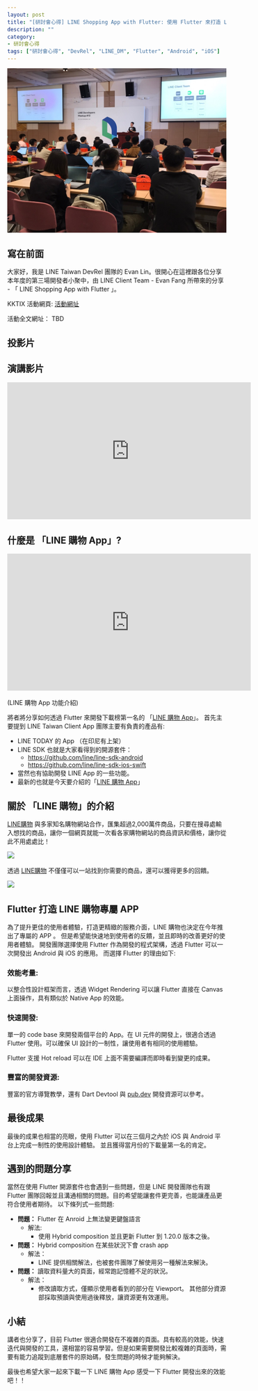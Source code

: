 ```yaml
---
layout: post
title: "[研討會心得] LINE Shopping App with Flutter: 使用 Flutter 來打造 LINE 購物的手機雙平台應用"
description: ""
category: 
- 研討會心得
tags: ["研討會心得", "DevRel", "LINE_DM", "Flutter", "Android", "iOS"]
---
```




![](../images/2020/0918_3.jpg)


## 寫在前面

大家好，我是 LINE Taiwan DevRel 團隊的  Evan Lin。很開心在這裡跟各位分享本年度的第三場開發者小聚中，由 LINE Client Team - Evan Fang 所帶來的分享 - 「 LINE Shopping App with Flutter 」。

KKTIX 活動網頁: [活動網址](https://linegroup.kktix.cc/events/20200918)﻿

活動全文網址： TBD



## 投影片

<script async class="speakerdeck-embed" data-id="3d29735708514ba9abb093a7182b5574" data-ratio="1.77777777777778" src="//speakerdeck.com/assets/embed.js"></script>



## 演講影片

<iframe width="560" height="315" src="https://www.youtube.com/embed/jV88f6HW-zA" frameborder="0" allow="accelerometer; autoplay; clipboard-write; encrypted-media; gyroscope; picture-in-picture" allowfullscreen></iframe>



## 什麼是 「LINE 購物 App」?



<iframe width="560" height="315" src="https://www.youtube.com/embed/lcBTHEhJJxw" frameborder="0" allow="accelerometer; autoplay; clipboard-write; encrypted-media; gyroscope; picture-in-picture" allowfullscreen></iframe>

(LINE 購物 App 功能介紹)



將者將分享如何透過 Flutter 來開發下載榜第一名的 「[LINE 購物 App](https://event-web.line.me/ectw/publication/5483768ed7189d3c59e76eaaf4f003864554faaa1625ecc2a1121d1eb41eb054)」。 首先主要提到 LINE Taiwan Client App 團隊主要有負責的產品有:

- LINE TODAY 的 App （在印尼有上架）
- LINE SDK 也就是大家看得到的開源套件：
  - https://github.com/line/line-sdk-android
  - https://github.com/line/line-sdk-ios-swift
- 當然也有協助開發 LINE App 的一些功能。
- 最新的也就是今天要介紹的「[LINE 購物 App](https://event-web.line.me/ectw/publication/5483768ed7189d3c59e76eaaf4f003864554faaa1625ecc2a1121d1eb41eb054)」

## 關於 「LINE 購物」的介紹

[LINE購物](https://buy.line.me/)  與多家知名購物網站合作，匯集超過2,000萬件商品，只要在搜尋處輸入想找的商品，讓你一個網頁就能一次看各家購物網站的商品資訊和價格，讓你從此不用處處比！

![](https://lineofficial.blogimg.jp/tw/imgs/8/e/8ee3dd0c.png)

透過 [LINE購物](https://buy.line.me/)  不僅僅可以一站找到你需要的商品，還可以獲得更多的回饋。 



![](https://lineofficial.blogimg.jp/tw/imgs/6/7/677542d0.png)

## Flutter 打造 LINE 購物專屬 APP

<script async class="speakerdeck-embed" data-slide="20" data-id="3d29735708514ba9abb093a7182b5574" data-ratio="1.77777777777778" src="//speakerdeck.com/assets/embed.js"></script>

為了提升更佳的使用者體驗，打造更精緻的服務介面，LINE 購物也決定在今年推出了專屬的 APP 。 但是希望能快速地到使用者的反饋，並且即時的改善更好的使用者體驗。 開發團隊選擇使用 Flutter 作為開發的程式架構，透過 Flutter 可以一次開發出 Android 與 iOS 的應用。 而選擇 Flutter 的理由如下:

### **效能考量:**

以整合性設計框架而言，透過 Widget Rendering 可以讓 Flutter 直接在 Canvas 上面操作，具有類似於 Native App 的效能。

<script async class="speakerdeck-embed" data-slide="23" data-id="3d29735708514ba9abb093a7182b5574" data-ratio="1.77777777777778" src="//speakerdeck.com/assets/embed.js"></script>





### **快速開發:**

單一的 code base 來開發兩個平台的 App。在 UI 元件的開發上，很適合透過 Flutter 使用。可以確保 UI 設計的一制性，讓使用者有相同的使用體驗。

<script async class="speakerdeck-embed" data-slide="25" data-id="3d29735708514ba9abb093a7182b5574" data-ratio="1.77777777777778" src="//speakerdeck.com/assets/embed.js"></script>



Flutter 支援 Hot reload 可以在 IDE 上面不需要編譯而即時看到變更的成果。

<script async class="speakerdeck-embed" data-slide="28" data-id="3d29735708514ba9abb093a7182b5574" data-ratio="1.77777777777778" src="//speakerdeck.com/assets/embed.js"></script>

### **豐富的開發資源:**

豐富的官方導覽教學，還有 Dart Devtool 與 [pub.dev](https://pub.dev/) 開發資源可以參考。

<script async class="speakerdeck-embed" data-slide="31" data-id="3d29735708514ba9abb093a7182b5574" data-ratio="1.77777777777778" src="//speakerdeck.com/assets/embed.js"></script>

## 最後成果

<script async class="speakerdeck-embed" data-slide="37" data-id="3d29735708514ba9abb093a7182b5574" data-ratio="1.77777777777778" src="//speakerdeck.com/assets/embed.js"></script>

最後的成果也相當的亮眼，使用 Flutter 可以在三個月之內於 iOS 與 Android 平台上完成一制性的使用設計體驗。 並且獲得當月份的下載量第一名的肯定。

## 遇到的問題分享

當然在使用 Flutter 開源套件也會遇到一些問題，但是 LINE 開發團隊也有跟 Flutter 團隊回報並且溝通相關的問題。目的希望能讓套件更完善，也能讓產品更符合使用者期待。 以下條列式一些問題:

- **問題：** Flutter 在 Anroid 上無法變更鍵盤語言
  - 解法: 
    - 使用 Hybrid composition 並且更新 Flutter 到 1.20.0 版本之後。
- **問題：** Hybrid composition 在某些狀況下會 crash app
  - 解法：
    - LINE 提供相關解法，也被套件團隊了解使用另一種解法來解決。
- **問題：** 讀取資料量大的頁面，經常跑記憶體不足的狀況。
  - 解法：
    - 修改讀取方式，僅顯示使用者看到的部分在 Viewport。 其他部分資源部採取預讀與使用過後釋放，讓資源更有效運用。

## 小結

講者也分享了，目前 Flutter 很適合開發在不複雜的頁面。具有較高的效能，快速迭代與開發的工具，還相當的容易學習。但是如果需要開發比較複雜的頁面時，需要有能力追蹤到底層套件的原始碼，發生問題的時候才能夠解決。

最後也希望大家一起來下載一下 LINE 購物 App 感受一下 Flutter 開發出來的效能吧！！

<script async class="speakerdeck-embed" data-slide="58" data-id="3d29735708514ba9abb093a7182b5574" data-ratio="1.77777777777778" src="//speakerdeck.com/assets/embed.js"></script>


